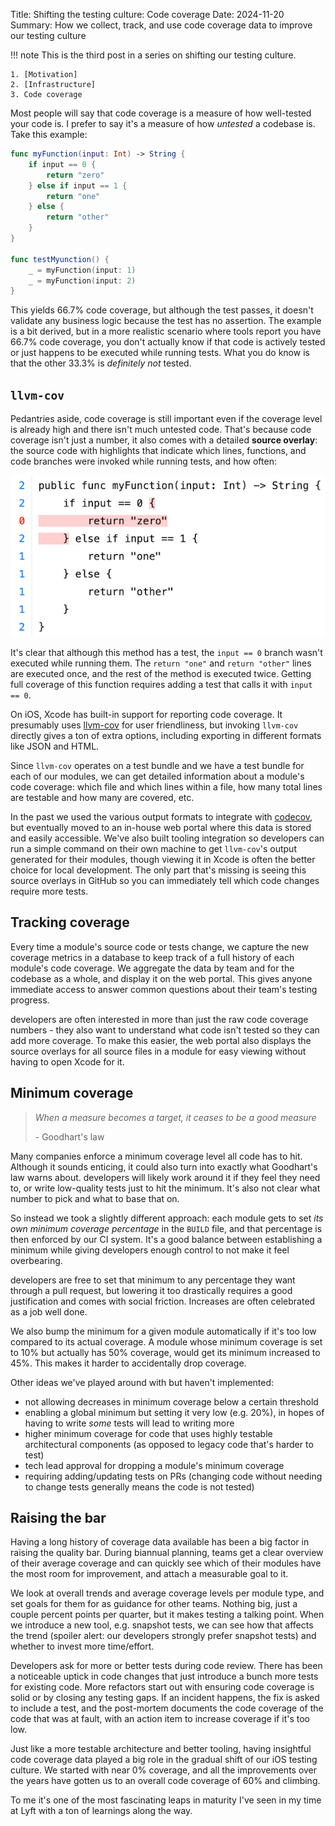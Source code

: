 Title: Shifting the testing culture: Code coverage
Date: 2024-11-20
Summary: How we collect, track, and use code coverage data to improve our testing culture

!!! note
    This is the third post in a series on shifting our testing culture.

    1. [Motivation]
    2. [Infrastructure]
    3. Code coverage

[Motivation]: {filename}2024-11-18-testing-motivation.md
[Infrastructure]: {filename}2024-11-19-testing-infrastructure.md

Most people will say that code coverage is a measure of how well-tested your
code is. I prefer to say it's a measure of how _untested_ a codebase is. Take
this example:

```swift
func myFunction(input: Int) -> String {
    if input == 0 {
        return "zero"
    } else if input == 1 {
        return "one"
    } else {
        return "other"
    }
}

func testMyunction() {
    _ = myFunction(input: 1)
    _ = myFunction(input: 2)
}
```

This yields 66.7% code coverage, but although the test passes, it doesn't
validate any business logic because the test has no assertion. The example is a
bit derived, but in a more realistic scenario where tools report you have 66.7%
code coverage, you don't actually know if that code is actively tested or just
happens to be executed while running tests. What you do know is that the other
33.3% is _definitely not_ tested.

## `llvm-cov`

Pedantries aside, code coverage is still important even if the coverage level is
already high and there isn't much untested code. That's because code coverage
isn't just a number, it also comes with a detailed **source overlay**: the
source code with highlights that indicate which lines, functions, and code
branches were invoked while running tests, and how often:

![Source overlay as generated by llvm-cov](/images/source-overlay.png)

It's clear that although this method has a test, the `input == 0` branch wasn't
executed while running them. The `return "one"` and `return "other"` lines are
executed once, and the rest of the method is executed twice. Getting full
coverage of this function requires adding a test that calls it with `input ==
0`.

On iOS, Xcode has built-in support for reporting code coverage. It presumably
uses [llvm-cov] for user friendliness, but invoking `llvm-cov` directly gives a
ton of extra options, including exporting in different formats like JSON and
HTML.

Since `llvm-cov` operates on a test bundle and we have a test bundle for each of
our modules, we can get detailed information about a module's code coverage:
which file and which lines within a file, how many total lines are testable and
how many are covered, etc.

In the past we used the various output formats to integrate with [codecov], but
eventually moved to an in-house web portal where this data is stored and easily
accessible. We've also built tooling integration so developers can run a simple
command on their own machine to get `llvm-cov`'s output generated for their
modules, though viewing it in Xcode is often the better choice for local
development. The only part that's missing is seeing this source overlays in
GitHub so you can immediately tell which code changes require more tests.

[codecov]: https://codecov.io
[llvm-cov]: https://llvm.org/docs/CommandGuide/llvm-cov.html

## Tracking coverage

Every time a module's source code or tests change, we capture the new coverage
metrics in a database to keep track of a full history of each module's code
coverage. We aggregate the data by team and for the codebase as a whole, and
display it on the web portal. This gives anyone immediate access to answer
common questions about their team's testing progress.

developers are often interested in more than just the raw code coverage numbers -
they also want to understand what code isn't tested so they can add more
coverage. To make this easier, the web portal also displays the source overlays
for all source files in a module for easy viewing without having to open Xcode
for it.

## Minimum coverage

> _When a measure becomes a target, it ceases to be a good measure_
>
> \- Goodhart's law

Many companies enforce a minimum coverage level all code has to hit. Although it
sounds enticing, it could also turn into exactly what Goodhart's law warns
about. developers will likely work around it if they feel they need to, or write
low-quality tests just to hit the minimum. It's also not clear what number to
pick and what to base that on. 

So instead we took a slightly different approach: each module gets to set _its
own minimum coverage percentage_ in the `BUILD` file, and that percentage is
then enforced by our CI system. It's a good balance between establishing a
minimum while giving developers enough control to not make it feel overbearing.

developers are free to set that minimum to any percentage they want through a
pull request, but lowering it too drastically requires a good justification and
comes with social friction. Increases are often celebrated as a job well done.

We also bump the minimum for a given module automatically if it's too low
compared to its actual coverage. A module whose minimum coverage is set to 10%
but actually has 50% coverage, would get its minimum increased to 45%. This
makes it harder to accidentally drop coverage.

Other ideas we've played around with but haven't implemented:

* not allowing decreases in minimum coverage below a certain threshold
* enabling a global minimum but setting it very low (e.g. 20%), in hopes of
  having to write _some_ tests will lead to writing more
* higher minimum coverage for code that uses highly testable architectural
  components (as opposed to legacy code that's harder to test)
* tech lead approval for dropping a module's minimum coverage
* requiring adding/updating tests on PRs (changing code without needing to
  change tests generally means the code is not tested)

## Raising the bar

Having a long history of coverage data available has been a big factor in
raising the quality bar. During biannual planning, teams get a clear overview of
their average coverage and can quickly see which of their modules have the most
room for improvement, and attach a measurable goal to it.

We look at overall trends and average coverage levels per module type, and set
goals for them for as guidance for other teams. Nothing big, just a couple
percent points per quarter, but it makes testing a talking point. When we
introduce a new tool, e.g. snapshot tests, we can see how that affects the trend
(spoiler alert: our developers strongly prefer snapshot tests) and whether to
invest more time/effort.

Developers ask for more or better tests during code review. There has been a
noticeable uptick in code changes that just introduce a bunch more tests for
existing code. More refactors start out with ensuring code coverage is solid
or by closing any testing gaps. If an incident happens, the fix is asked to
include a test, and the post-mortem documents the code coverage of the code
that was at fault, with an action item to increase coverage if it's too low.

Just like a more testable architecture and better tooling, having insightful
code coverage data played a big role in the gradual shift of our iOS testing
culture. We started with near 0% coverage, and all the improvements over the
years have gotten us to an overall code coverage of 60% and climbing.

To me it's one of the most fascinating leaps in maturity I've seen in my time at
Lyft with a ton of learnings along the way.

